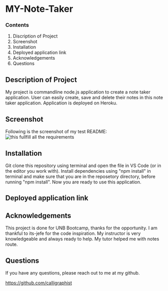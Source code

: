 # MY-Note-Taker

### Contents

1. Discription of Project
2. Screenshot
3. Installation 
4. Deployed application link
5. Acknowledgements
6. Questions

## Description of Project
   My project is commandline node.js application to create a note taker application. User can easily create, save and delete their notes in this note taker application. Application is deployed on Heroku.


## Screenshot
Following is the screenshot of my test README:
![this fullfill all the requirements](./.png)

## Installation 

Git clone this repository using terminal and open the file in VS Code (or in the editor you work with). Install dependencies using "npm install" in terminal and make sure that you are in the reposetory directory, before running "npm install". Now you are ready to use this application.

## Deployed application link



## Acknowledgements

This project is done for UNB Bootcamp, thanks for the opportunity. I am thankful to its-jefe for the code inspiration. My instructor is very knowledgeable and always ready to help. My tutor helped me with notes route.


## Questions

If you have any questions, please reach out to me at my github.

https://github.com/calligraphist

